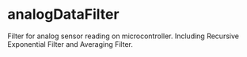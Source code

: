 # analogDataFilter
Filter for analog sensor reading on microcontroller.  Including Recursive Exponential Filter and Averaging Filter.
